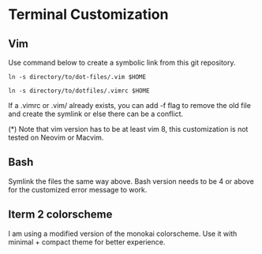 # Terminal Customization
## Vim
Use command below to create a symbolic link from this git repository.
```
ln -s directory/to/dot-files/.vim $HOME
```
```
ln -s directory/to/dotfiles/.vimrc $HOME
```
If a .vimrc or .vim/ already exists, 
you can add -f flag to remove the old file and create the symlink or else there can be a conflict.

(*) Note that vim version has to be at least vim 8, this customization is not tested on Neovim or Macvim.
## Bash
Symlink the files the same way above. Bash version needs to be 4 or above for the customized error message to work.
## Iterm 2 colorscheme
I am using a modified version of the monokai colorscheme. Use it with minimal + compact theme for better experience.
